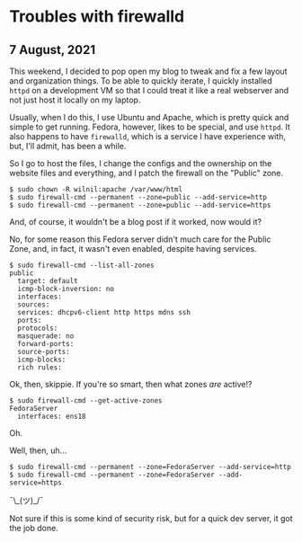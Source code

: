 # Troubles with firewalld
## 7 August, 2021

This weekend, I decided to pop open my blog to tweak and fix a few layout and organization things. To be able to quickly iterate, I quickly installed `httpd` on a development VM so that I could treat it like a real webserver and not just host it locally on my laptop.

Usually, when I do this, I use Ubuntu and Apache, which is pretty quick and simple to get running. Fedora, however, likes to be special, and use `httpd`. It also happens to have `firewalld`, which is a service I have experience with, but, I'll admit, has been a while.

So I go to host the files, I change the configs and the ownership on the website files and everything, and I patch the firewall on the "Public" zone.

```
$ sudo chown -R wilnil:apache /var/www/html
$ sudo firewall-cmd --permanent --zone=public --add-service=http
$ sudo firewall-cmd --permanent --zone=public --add-service=https
```

And, of course, it wouldn't be a blog post if it worked, now would it?

No, for some reason this Fedora server didn't much care for the Public Zone, and, in fact, it wasn't even enabled, despite having services.

```
$ sudo firewall-cmd --list-all-zones
public
  target: default
  icmp-block-inversion: no
  interfaces: 
  sources: 
  services: dhcpv6-client http https mdns ssh
  ports: 
  protocols: 
  masquerade: no
  forward-ports: 
  source-ports: 
  icmp-blocks: 
  rich rules:
```

Ok, then, skippie. If you're so smart, then what zones _are_ active!?

```
$ sudo firewall-cmd --get-active-zones
FedoraServer
  interfaces: ens18
```

Oh.

Well, then, uh...

```
$ sudo firewall-cmd --permanent --zone=FedoraServer --add-service=http
$ sudo firewall-cmd --permanent --zone=FedoraServer --add-service=https
```

¯\\\_(ツ)_/¯

Not sure if this is some kind of security risk, but for a quick dev server, it got the job done.